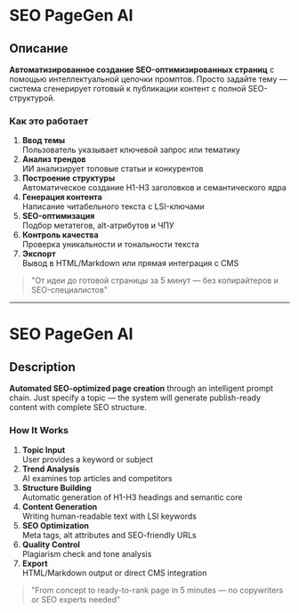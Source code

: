 # SEO PageGen AI

## Описание
**Автоматизированное создание SEO-оптимизированных страниц** с помощью интеллектуальной цепочки промптов. Просто задайте тему — система сгенерирует готовый к публикации контент с полной SEO-структурой.

### Как это работает
1. **Ввод темы**  
   Пользователь указывает ключевой запрос или тематику
2. **Анализ трендов**  
   ИИ анализирует топовые статьи и конкурентов
3. **Построение структуры**  
   Автоматическое создание H1-H3 заголовков и семантического ядра
4. **Генерация контента**  
   Написание читабельного текста с LSI-ключами
5. **SEO-оптимизация**  
   Подбор метатегов, alt-атрибутов и ЧПУ
6. **Контроль качества**  
   Проверка уникальности и тональности текста
7. **Экспорт**  
   Вывод в HTML/Markdown или прямая интеграция с CMS

> "От идеи до готовой страницы за 5 минут — без копирайтеров и SEO-специалистов"

---

# SEO PageGen AI 

## Description
**Automated SEO-optimized page creation** through an intelligent prompt chain. Just specify a topic — the system will generate publish-ready content with complete SEO structure.

### How It Works
1. **Topic Input**  
   User provides a keyword or subject
2. **Trend Analysis**  
   AI examines top articles and competitors
3. **Structure Building**  
   Automatic generation of H1-H3 headings and semantic core
4. **Content Generation**  
   Writing human-readable text with LSI keywords
5. **SEO Optimization**  
   Meta tags, alt attributes and SEO-friendly URLs
6. **Quality Control**  
   Plagiarism check and tone analysis
7. **Export**  
   HTML/Markdown output or direct CMS integration

> "From concept to ready-to-rank page in 5 minutes — no copywriters or SEO experts needed"